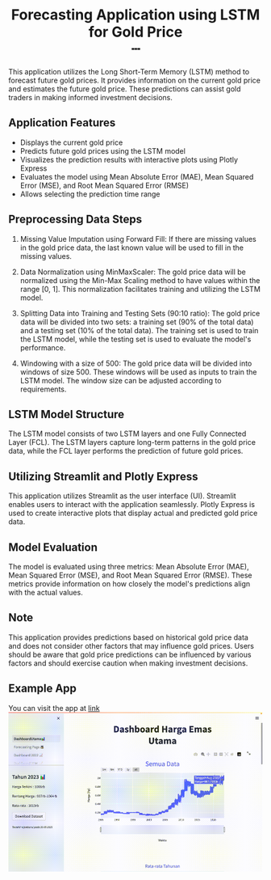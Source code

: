 <h1 align="center">
Forecasting Application using LSTM for Gold Price
<br>
<span>┄</span>
</h1>
This application utilizes the Long Short-Term Memory (LSTM) method to forecast future gold prices. It provides information on the current gold price and estimates the future gold price. These predictions can assist gold traders in making informed investment decisions.

## Application Features

- Displays the current gold price
- Predicts future gold prices using the LSTM model
- Visualizes the prediction results with interactive plots using Plotly Express
- Evaluates the model using Mean Absolute Error (MAE), Mean Squared Error (MSE), and Root Mean Squared Error (RMSE)
- Allows selecting the prediction time range

## Preprocessing Data Steps

1. Missing Value Imputation using Forward Fill: If there are missing values in the gold price data, the last known value will be used to fill in the missing values.

2. Data Normalization using MinMaxScaler: The gold price data will be normalized using the Min-Max Scaling method to have values within the range [0, 1]. This normalization facilitates training and utilizing the LSTM model.

3. Splitting Data into Training and Testing Sets (90:10 ratio): The gold price data will be divided into two sets: a training set (90% of the total data) and a testing set (10% of the total data). The training set is used to train the LSTM model, while the testing set is used to evaluate the model's performance.

4. Windowing with a size of 500: The gold price data will be divided into windows of size 500. These windows will be used as inputs to train the LSTM model. The window size can be adjusted according to requirements.

## LSTM Model Structure

The LSTM model consists of two LSTM layers and one Fully Connected Layer (FCL). The LSTM layers capture long-term patterns in the gold price data, while the FCL layer performs the prediction of future gold prices.

## Utilizing Streamlit and Plotly Express

This application utilizes Streamlit as the user interface (UI). Streamlit enables users to interact with the application seamlessly. Plotly Express is used to create interactive plots that display actual and predicted gold price data.

## Model Evaluation

The model is evaluated using three metrics: Mean Absolute Error (MAE), Mean Squared Error (MSE), and Root Mean Squared Error (RMSE). These metrics provide information on how closely the model's predictions align with the actual values.

## Note

This application provides predictions based on historical gold price data and does not consider other factors that may influence gold prices. Users should be aware that gold price predictions can be influenced by various factors and should exercise caution when making investment decisions.

## Example App
You can visit the app at <a href="https://achmadbauravindah-forecasting-goldprice-1-dashboardutama-men1m5.streamlit.app/">link</a>
![Example Tutorial Simple Teachable Machine](./files/tutor_forecast_pricegold.gif)